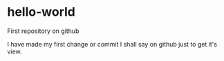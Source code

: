 # hello-world
First repository on github

I have made my first change or commit I shall say on github just to get it's view.
